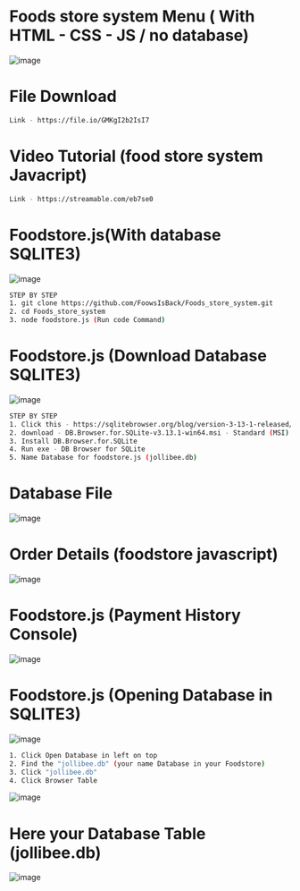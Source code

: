 # Foods store system Menu ( With HTML - CSS - JS / no database)
![image](https://github.com/user-attachments/assets/7080b12c-7e7f-4e06-bcd9-a0105eb76d7f)

# File Download
```sh
Link - https://file.io/GMKgI2b2IsI7
```
# Video Tutorial (food store system Javacript)
```sh
Link - https://streamable.com/eb7se0
```

# Foodstore.js(With database SQLITE3)
![image](https://github.com/user-attachments/assets/f9d495c3-59a5-4df2-92c2-1c250595c47c)
```sh
STEP BY STEP
1. git clone https://github.com/FoowsIsBack/Foods_store_system.git
2. cd Foods_store_system
3. node foodstore.js (Run code Command)
```

# Foodstore.js (Download Database SQLITE3)
![image](https://github.com/user-attachments/assets/eb4eea54-7855-48eb-8885-ecbeec3ef73f)
```sh
STEP BY STEP
1. Click this - https://sqlitebrowser.org/blog/version-3-13-1-released/
2. download - DB.Browser.for.SQLite-v3.13.1-win64.msi - Standard (MSI) installer for Win64
3. Install DB.Browser.for.SQLite
4. Run exe - DB Browser for SQLite
5. Name Database for foodstore.js (jollibee.db)
```
# Database File
![image](https://github.com/user-attachments/assets/e0fbea12-b7cb-4f84-8a03-e83ea0d4b885)

# Order Details (foodstore javascript)
![image](https://github.com/user-attachments/assets/5bc27a5a-26a9-4345-8589-d566e4e1b491)

# Foodstore.js (Payment History Console)
![image](https://github.com/user-attachments/assets/e652335d-34ce-4fbc-b661-eb80f10fa3c9)

# Foodstore.js (Opening Database in SQLITE3)
![image](https://github.com/user-attachments/assets/c339099e-b3f8-4cbe-b928-45881e666fed)
```sh
1. Click Open Database in left on top
2. Find the "jollibee.db" (your name Database in your Foodstore)
3. Click "jollibee.db"
4. Click Browser Table
```
![image](https://github.com/user-attachments/assets/a07fe698-ead9-4ce8-8590-0c6dc2fcee95)
# Here your Database Table (jollibee.db)
![image](https://github.com/user-attachments/assets/b89e7b64-57f5-4c12-9d60-9b0fc69c763c)

